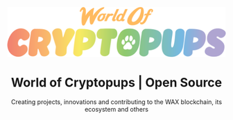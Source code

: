 <div align="center">
    <img src="../banner.png" />
    <h1>World of Cryptopups | Open Source</h1>
    <p>Creating projects, innovations and contributing to the WAX blockchain, its ecosystem and others</p>
</div>
